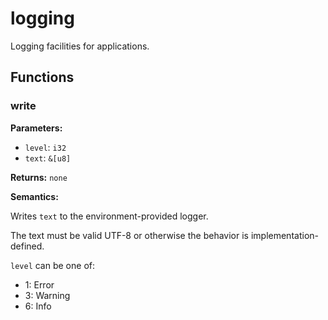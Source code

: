 # logging

Logging facilities for applications.

## Functions

### write

**Parameters:**

- `level`: `i32`
- `text`: `&[u8]`

**Returns:** `none`

**Semantics:**

Writes `text` to the environment-provided logger.

The text must be valid UTF-8 or otherwise the behavior is implementation-defined.

`level` can be one of:

- 1: Error
- 3: Warning
- 6: Info
